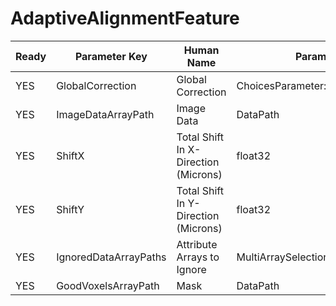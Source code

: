 # AdaptiveAlignmentFeature

| Ready | Parameter Key | Human Name | Parameter Type | Parameter Class |
|-------|---------------|------------|-----------------|----------------|
| YES | GlobalCorrection | Global Correction | ChoicesParameter::ValueType | ChoicesParameter |
| YES | ImageDataArrayPath | Image Data | DataPath | ArraySelectionParameter |
| YES | ShiftX | Total Shift In X-Direction (Microns) | float32 | Float32Parameter |
| YES | ShiftY | Total Shift In Y-Direction (Microns) | float32 | Float32Parameter |
| YES | IgnoredDataArrayPaths | Attribute Arrays to Ignore | MultiArraySelectionParameter::ValueType | MultiArraySelectionParameter |
| YES | GoodVoxelsArrayPath | Mask | DataPath | ArraySelectionParameter |
